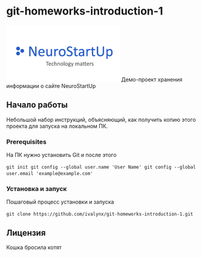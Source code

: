 # git-homeworks-introduction-1

![Logotype](img/logo.png)
Демо-проект хранения информации о сайте NeuroStartUp

## Начало работы

Небольшой набор инструкций, объясняющий, как получить копию этого проекта для запуска на локальном ПК.

### Prerequisites

На ПК нужно установить Git и после этого

``
  git init
  git config --global user.name 'User Name'
  git config --global user.email 'example@example.com'
``
### Установка и запуск

Пошаговый процесс установки и запуска

`git clone https://github.com/ivalynx/git-homeworks-introduction-1.git`
## Лицензия

Кошка бросила котят